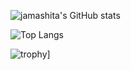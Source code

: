 ![jamashita's GitHub stats](https://github-readme-stats.vercel.app/api?username=jamashita&show_icons=true)

![Top Langs](https://github-readme-stats.vercel.app/api/top-langs/?username=jamashita&layout=compact)

![trophy](https://github-profile-trophy.vercel.app/?username=jamashita)]

<!--
**jamashita/jamashita** is a ✨ _special_ ✨ repository because its `README.md` (this file) appears on your GitHub profile.

Here are some ideas to get you started:

- 🔭 I’m currently working on ...
- 🌱 I’m currently learning ...
- 👯 I’m looking to collaborate on ...
- 🤔 I’m looking for help with ...
- 💬 Ask me about ...
- 📫 How to reach me: ...
- 😄 Pronouns: ...
- ⚡ Fun fact: ...
-->
